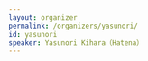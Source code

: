 ```yaml
---
layout: organizer
permalink: /organizers/yasunori/
id: yasunori
speaker: Yasunori Kihara（Hatena）
---
```

